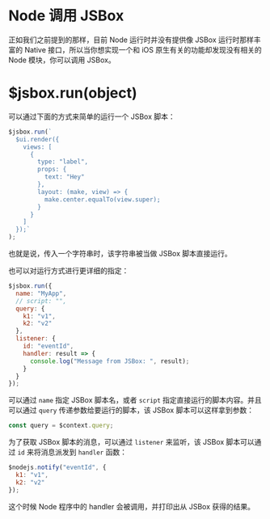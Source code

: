 # Node 调用 JSBox

正如我们之前提到的那样，目前 Node 运行时并没有提供像 JSBox 运行时那样丰富的 Native 接口，所以当你想实现一个和 iOS 原生有关的功能却发现没有相关的 Node 模块，你可以调用 JSBox。

# $jsbox.run(object)

可以通过下面的方式来简单的运行一个 JSBox 脚本：

```js
$jsbox.run(`
  $ui.render({
    views: [
      {
        type: "label",
        props: {
          text: "Hey"
        },
        layout: (make, view) => {
          make.center.equalTo(view.super);
        }
      }
    ]
  });`
);
```

也就是说，传入一个字符串时，该字符串被当做 JSBox 脚本直接运行。

也可以对运行方式进行更详细的指定：

```js
$jsbox.run({
  name: "MyApp",
  // script: "",
  query: {
    k1: "v1",
    k2: "v2"
  },
  listener: {
    id: "eventId",
    handler: result => {
      console.log("Message from JSBox: ", result);
    }
  }
});
```

可以通过 `name` 指定 JSBox 脚本名，或者 `script` 指定直接运行的脚本内容。并且可以通过 `query` 传递参数给要运行的脚本，该 JSBox 脚本可以这样拿到参数：

```js
const query = $context.query;
```

为了获取 JSBox 脚本的消息，可以通过 `listener` 来监听，该 JSBox 脚本可以通过 `id` 来将消息派发到 `handler` 函数：

```js
$nodejs.notify("eventId", {
  k1: "v1",
  k2: "v2"
});
```

这个时候 Node 程序中的 handler 会被调用，并打印出从 JSBox 获得的结果。